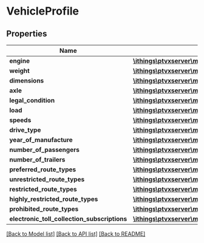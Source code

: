 # VehicleProfile

## Properties
Name | Type | Description | Notes
------------ | ------------- | ------------- | -------------
**engine** | [**\ithings\ptvxserver\model\Engine**](Engine.md) |  | [optional] 
**weight** | [**\ithings\ptvxserver\model\Weight**](Weight.md) |  | [optional] 
**dimensions** | [**\ithings\ptvxserver\model\Dimensions**](Dimensions.md) |  | [optional] 
**axle** | [**\ithings\ptvxserver\model\Axle**](Axle.md) |  | [optional] 
**legal_condition** | [**\ithings\ptvxserver\model\LegalCondition**](LegalCondition.md) |  | [optional] 
**load** | [**\ithings\ptvxserver\model\Load**](Load.md) |  | [optional] 
**speeds** | [**\ithings\ptvxserver\model\Speeds**](Speeds.md) |  | [optional] 
**drive_type** | [**\ithings\ptvxserver\model\DriveType**](DriveType.md) |  | [optional] 
**year_of_manufacture** | [**\ithings\ptvxserver\model\PositiveInteger**](PositiveInteger.md) |  | [optional] 
**number_of_passengers** | [**\ithings\ptvxserver\model\PositiveInteger**](PositiveInteger.md) |  | [optional] 
**number_of_trailers** | [**\ithings\ptvxserver\model\NonNegativeInteger**](NonNegativeInteger.md) |  | [optional] 
**preferred_route_types** | [**\ithings\ptvxserver\model\CommaSeparatedList**](CommaSeparatedList.md) |  | [optional] 
**unrestricted_route_types** | [**\ithings\ptvxserver\model\CommaSeparatedList**](CommaSeparatedList.md) |  | [optional] 
**restricted_route_types** | [**\ithings\ptvxserver\model\CommaSeparatedList**](CommaSeparatedList.md) |  | [optional] 
**highly_restricted_route_types** | [**\ithings\ptvxserver\model\CommaSeparatedList**](CommaSeparatedList.md) |  | [optional] 
**prohibited_route_types** | [**\ithings\ptvxserver\model\CommaSeparatedList**](CommaSeparatedList.md) |  | [optional] 
**electronic_toll_collection_subscriptions** | [**\ithings\ptvxserver\model\CommaSeparatedList**](CommaSeparatedList.md) |  | [optional] 

[[Back to Model list]](../../README.md#documentation-for-models) [[Back to API list]](../../README.md#documentation-for-api-endpoints) [[Back to README]](../../README.md)

